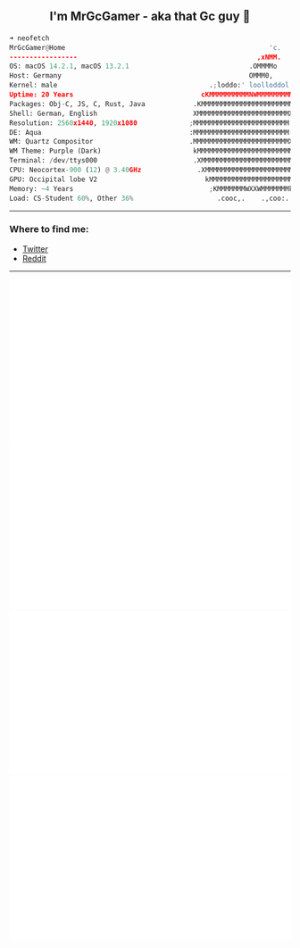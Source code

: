 <h2 align="center">I'm MrGcGamer - aka that Gc guy 👋</h2>

```py
➜ neofetch
MrGcGamer@Home                                                   'c.          
-----------------                                             ,xNMM.          
OS: macOS 14.2.1, macOS 13.2.1                              .OMMMMo           
Host: Germany                                               OMMM0,            
Kernel: male                                      .;loddo:' loolloddol;.      
Uptime: 20 Years                                cKMMMMMMMMMMNWMMMMMMMMMM0:    
Packages: Obj-C, JS, C, Rust, Java            .KMMMMMMMMMMMMMMMMMMMMMMMWd.    
Shell: German, English                        XMMMMMMMMMMMMMMMMMMMMMMMX.      
Resolution: 2560x1440, 1920x1080             ;MMMMMMMMMMMMMMMMMMMMMMMM:       
DE: Aqua                                     :MMMMMMMMMMMMMMMMMMMMMMMM:       
WM: Quartz Compositor                        .MMMMMMMMMMMMMMMMMMMMMMMMX.      
WM Theme: Purple (Dark)                       kMMMMMMMMMMMMMMMMMMMMMMMMWd.    
Terminal: /dev/ttys000                        .XMMMMMMMMMMMMMMMMMMMMMMMMMMk   
CPU: Neocortex-900 (12) @ 3.40GHz              .XMMMMMMMMMMMMMMMMMMMMMMMMK.   
GPU: Occipital lobe V2                           kMMMMMMMMMMMMMMMMMMMMMMd     
Memory: ~4 Years                                  ;KMMMMMMMWXXWMMMMMMMk.      
Load: CS-Student 60%, Other 36%                     .cooc,.    .,coo:.        
```

---

### Where to find me:
- [Twitter](https://twitter.com/MrGcGamer)
- [Reddit](https://www.reddit.com/user/MrGcGamer)

---

![](https://raw.githubusercontent.com/MrGcGamer/github-stats/master/generated/overview.svg#gh-dark-mode-only)
![](https://raw.githubusercontent.com/MrGcGamer/github-stats/master/generated/overview.svg#gh-light-mode-only)
![](https://raw.githubusercontent.com/MrGcGamer/github-stats/master/generated/languages.svg#gh-dark-mode-only)
![](https://raw.githubusercontent.com/MrGcGamer/github-stats/master/generated/languages.svg#gh-light-mode-only)

